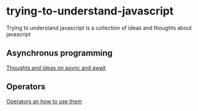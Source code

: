 # trying-to-understand-javascript
Trying to understand javascript is a collection of ideas and thoughts about javascript

## Asynchronus programming
[Thoughts and ideas on async and await](async-await/README.md)

## Operators
[Operators an how to use them](operators/README.md)